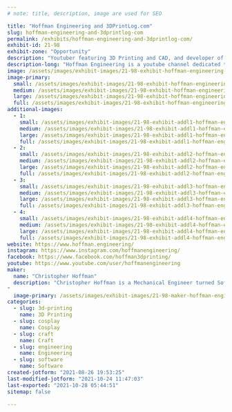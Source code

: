 ```yaml
---
# note: title, description, image are used for SEO

title: "Hoffman Engineering and 3DPrintLog.com"
slug: hoffman-engineering-and-3dprintlog-com
permalink: /exhibits/hoffman-engineering-and-3dprintlog-com/
exhibit-id: 21-98
exhibit-zone: "Opportunity"
description: "Youtuber featuring 3D Printing and CAD, and developer of 3DPrintLog.com"
description-long: "Hoffman Engineering is a youtube channel dedicated to 3D Printing, 3D Scanning, and Computer Aided Design. We also develop 3DPrintLog.com, a free website for makers to track their 3D prints and filament usage. With everything from cosplay props, animatronic pokemon, custom bobble heads, we share both our successes, and more importantly failures, with our community for other to learn from!"
image: /assets/images/exhibit-images/21-98-exhibit-hoffman-engineering-and-3dprintlog-com-hoffmanengineeringtable-large.png
image-primary: 
  small: /assets/images/exhibit-images/21-98-exhibit-hoffman-engineering-and-3dprintlog-com-hoffmanengineeringtable-small.png
  medium: /assets/images/exhibit-images/21-98-exhibit-hoffman-engineering-and-3dprintlog-com-hoffmanengineeringtable-medium.png
  large: /assets/images/exhibit-images/21-98-exhibit-hoffman-engineering-and-3dprintlog-com-hoffmanengineeringtable-large.png
  full: /assets/images/exhibit-images/21-98-exhibit-hoffman-engineering-and-3dprintlog-com-hoffmanengineeringtable-full.png
additional-images: 
  - 1:
    small: /assets/images/exhibit-images/21-98-exhibit-addl1-hoffman-engineering-and-3dprintlog-com-antman-small.PNG
    medium: /assets/images/exhibit-images/21-98-exhibit-addl1-hoffman-engineering-and-3dprintlog-com-antman-medium.PNG
    large: /assets/images/exhibit-images/21-98-exhibit-addl1-hoffman-engineering-and-3dprintlog-com-antman-large.PNG
    full: /assets/images/exhibit-images/21-98-exhibit-addl1-hoffman-engineering-and-3dprintlog-com-antman-full.PNG
  - 2:
    small: /assets/images/exhibit-images/21-98-exhibit-addl2-hoffman-engineering-and-3dprintlog-com-hoffmansitelogo-small.png
    medium: /assets/images/exhibit-images/21-98-exhibit-addl2-hoffman-engineering-and-3dprintlog-com-hoffmansitelogo-medium.png
    large: /assets/images/exhibit-images/21-98-exhibit-addl2-hoffman-engineering-and-3dprintlog-com-hoffmansitelogo-large.png
    full: /assets/images/exhibit-images/21-98-exhibit-addl2-hoffman-engineering-and-3dprintlog-com-hoffmansitelogo-full.png
  - 3:
    small: /assets/images/exhibit-images/21-98-exhibit-addl3-hoffman-engineering-and-3dprintlog-com-logo-2-cropped-scaled-small.jpg
    medium: /assets/images/exhibit-images/21-98-exhibit-addl3-hoffman-engineering-and-3dprintlog-com-logo-2-cropped-scaled-medium.jpg
    large: /assets/images/exhibit-images/21-98-exhibit-addl3-hoffman-engineering-and-3dprintlog-com-logo-2-cropped-scaled-large.jpg
    full: /assets/images/exhibit-images/21-98-exhibit-addl3-hoffman-engineering-and-3dprintlog-com-logo-2-cropped-scaled-full.jpg
  - 4:
    small: /assets/images/exhibit-images/21-98-exhibit-addl4-hoffman-engineering-and-3dprintlog-com-vlcsnap-2021-07-17-14h38m42s054-small.png
    medium: /assets/images/exhibit-images/21-98-exhibit-addl4-hoffman-engineering-and-3dprintlog-com-vlcsnap-2021-07-17-14h38m42s054-medium.png
    large: /assets/images/exhibit-images/21-98-exhibit-addl4-hoffman-engineering-and-3dprintlog-com-vlcsnap-2021-07-17-14h38m42s054-large.png
    full: /assets/images/exhibit-images/21-98-exhibit-addl4-hoffman-engineering-and-3dprintlog-com-vlcsnap-2021-07-17-14h38m42s054-full.png
website: https://www.hoffman.engineering/
instagram: https://www.instagram.com/hoffmanengineering/
facebook: https://www.facebook.com/hoffman3dprinting/
youtube: https://www.youtube.com/user/hoffmanengineering
maker: 
  name: "Christopher Hoffman"
  description: "Christopher Hoffman is a Mechanical Engineer turned Software Developer, Youtuber, and 3D Printing enthusiast located in Tampa, Florida. After graduating with a Bachelor’s of Science in Mechanical Engineering from the University of Florida in 2014, he has dedicated himself to the fields of 3D printing, 3D scanning, and Computer Aided Design. Chris enjoys sharing his passion for Making with the Youtube community, running a Youtube channel called Hoffman Engineering. There he showcases his own projects ranging from 3D printed, animatronic Pokemon to the latest in open-source CAD software. While waiting on his 3D prints to finish or his videos to render, Chris can be found at the Tampa Hackerspace, where he regularly gives demos of the successes and failures of his personal projects. He enjoys teaching classes on 3D modeling at the hackerspace, inviting the community to learn from his mistakes. Chris can be found on Youtube as Hoffman Engineering, or on twitter @TheChrisHoffman
"
  image-primary: /assets/images/exhibit-images/21-98-maker-hoffman-engineering-and-3dprintlog-com-img-20190727-104045-1-medium.jpg
categories: 
  - slug: 3d-printing
    name: 3D Printing
  - slug: cosplay
    name: Cosplay
  - slug: craft
    name: Craft
  - slug: engineering
    name: Engineering
  - slug: software
    name: Software
created-jotform: "2021-08-26 19:53:25"
last-modified-jotform: "2021-10-24 11:47:03"
last-exported: "2021-10-28 05:44:51"
sitemap: false

---
```

